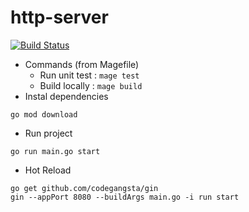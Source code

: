 http-server
===========

[![Build Status](https://dev.azure.com/dohrmichael/commons/_apis/build/status/dohr-michael.http-server?branchName=master)](https://dev.azure.com/dohrmichael/commons/_build/latest?definitionId=2&branchName=master)

- Commands (from Magefile)
    - Run unit test : `mage test` 
    - Build locally : `mage build` 
- Instal dependencies
```
go mod download
```
- Run project
```
go run main.go start
```
- Hot Reload
```
go get github.com/codegangsta/gin
gin --appPort 8080 --buildArgs main.go -i run start
```

